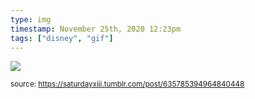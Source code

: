 ```yaml
---
type: img
timestamp: November 25th, 2020 12:23pm
tags: ["disney", "gif"]
---
```

<img src="https://saturdayxiii.github.io/media/635785394964840448.gif"/>
      
      
  
<small>source: https://saturdayxiii.tumblr.com/post/635785394964840448</small>
